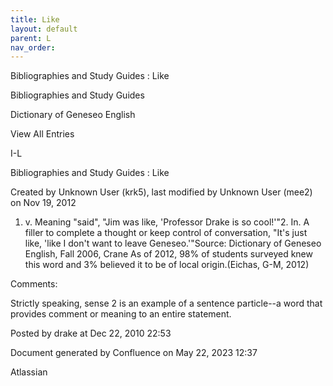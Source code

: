 ```yaml
---
title: Like
layout: default
parent: L
nav_order:
---
```


Bibliographies and Study Guides : Like

Bibliographies and Study Guides

Dictionary of Geneseo English

View All Entries

I-L

Bibliographies and Study Guides : Like

Created by  Unknown User (krk5), last modified by  Unknown User (mee2) on Nov 19, 2012

1. v. Meaning &quot;said&quot;, &quot;Jim was like, 'Professor Drake is so cool!'&quot;2. In. A filler to complete a thought or keep control of conversation, &quot;It's just like, 'like I don't want to leave Geneseo.'&quot;Source: Dictionary of Geneseo English, Fall 2006, Crane As of 2012, 98% of students surveyed knew this word and 3% believed it to be of local origin.(Eichas, G-M, 2012) 

Comments:

Strictly speaking, sense 2 is an example of a sentence particle--a word that provides comment or meaning to an entire statement.

Posted by drake at Dec 22, 2010 22:53

Document generated by Confluence on May 22, 2023 12:37

Atlassian
